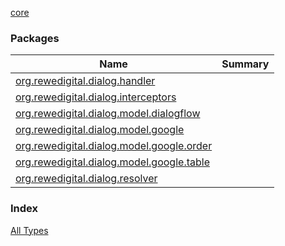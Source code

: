 [core](./index.md)

### Packages

| Name | Summary |
|---|---|
| [org.rewedigital.dialog.handler](org.rewedigital.dialog.handler/index.md) |  |
| [org.rewedigital.dialog.interceptors](org.rewedigital.dialog.interceptors/index.md) |  |
| [org.rewedigital.dialog.model.dialogflow](org.rewedigital.dialog.model.dialogflow/index.md) |  |
| [org.rewedigital.dialog.model.google](org.rewedigital.dialog.model.google/index.md) |  |
| [org.rewedigital.dialog.model.google.order](org.rewedigital.dialog.model.google.order/index.md) |  |
| [org.rewedigital.dialog.model.google.table](org.rewedigital.dialog.model.google.table/index.md) |  |
| [org.rewedigital.dialog.resolver](org.rewedigital.dialog.resolver/index.md) |  |

### Index

[All Types](alltypes/index.md)
